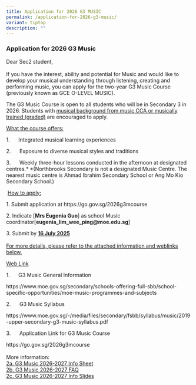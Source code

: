 ```yaml
---
title: Application for 2026 G3 MUSIC
permalink: /application-for-2026-g3-music/
variant: tiptap
description: ""
---
```

<h3>Application for 2026 G3 Music</h3>
<p>Dear Sec2 student,
<br>
<br>If you have the interest, ability and potential for Music and would like
to develop your musical understanding through listening, creating and performing
music, you can apply for the two-year G3 Music Course (previously known
as GCE O-LEVEL MUSIC).</p>
<p>The G3 Music Course is open to all students who will be in Secondary 3
in 2026. Students with <u>musical background from music CCA or musically trained (graded)</u> are
encouraged to apply.</p>
<p><u>What the course offers:</u>
</p>
<p>1.&nbsp;&nbsp;&nbsp;&nbsp;&nbsp; Integrated musical learning experiences</p>
<p>2.&nbsp;&nbsp;&nbsp;&nbsp;&nbsp; Exposure to diverse musical styles and
traditions</p>
<p>3.&nbsp;&nbsp;&nbsp;&nbsp;&nbsp; Weekly three-hour lessons conducted in
the afternoon at designated centres.* *(Northbrooks Secondary is not a
designated Music Centre. The nearest music centre is Ahmad Ibrahim Secondary
School or Ang Mo Kio Secondary School.)</p>
<p>&nbsp;<u>How to apply:</u>
</p>
<p>1. Submit application at <a rel="noopener noreferrer nofollow" target="_blank">https://go.gov.sg/2026g3mcourse</a>
</p>
<p>2. Indicate [<strong>Mrs Eugenia Guo</strong>] as school Music coordinator[<strong><a rel="noopener noreferrer nofollow" target="_blank">eugenia_lim_wee_ping@moe.edu.sg</a></strong>]</p>
<p>3. Submit by <strong><u>16 July 2025</u></strong>
<br>
<br><u>For more details, please refer to the attached information and weblinks below.</u>
</p>
<p><u>Web Link</u>
</p>
<p>1.&nbsp;&nbsp;&nbsp;&nbsp;&nbsp; G3 Music General Information</p>
<p><a rel="noopener noreferrer nofollow" target="_blank">https://www.moe.gov.sg/secondary/schools-offering-full-sbb/school-specific-opportunities/moe-music-programmes-and-subjects</a>
</p>
<p>2.&nbsp;&nbsp;&nbsp;&nbsp;&nbsp; G3 Music Syllabus</p>
<p><a rel="noopener noreferrer nofollow" target="_blank">https://www.moe.gov.sg/-/media/files/secondary/fsbb/syllabus/music/2019-upper-secondary-g3-music-syllabus.pdf</a>
</p>
<p>3.&nbsp;&nbsp;&nbsp;&nbsp;&nbsp; Application Link for G3 Music Course</p>
<p><a rel="noopener noreferrer nofollow" target="_blank">https://go.gov.sg/2026g3mcourse</a>
<br>
<br>More information:
<br><a href="/files/Music/2a__G3_Music_2026_2027_Info_Sheet.pdf" rel="noopener nofollow" target="_blank">2a. G3 Music 2026-2027 Info Sheet</a>
<br><a href="/files/Music/2b__G3_Music_2026_2027_FAQ.pdf" rel="noopener nofollow" target="_blank">2b. G3 Music 2026-2027 FAQ</a>
<br><a href="/files/Music/2c__G3_Music_2026_2027_Info_Slides.pdf" rel="noopener nofollow" target="_blank">2c. G3 Music 2026-2027 Info Slides</a>
</p>
<p></p>